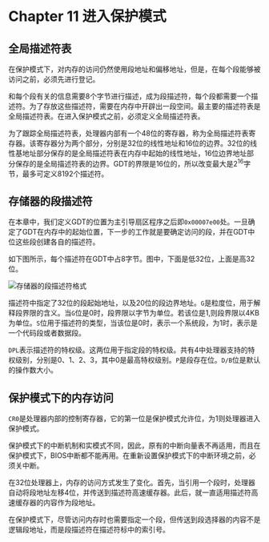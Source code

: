 # Chapter 11 进入保护模式

## 全局描述符表

在保护模式下，对内存的访问仍然使用段地址和偏移地址，但是，在每个段能够被访问之前，必须先进行登记。

和每个段有关的信息需要8个字节进行描述，成为段描述符，每个段都需要一个描述符。为了存放这些描述符，需要在内存中开辟出一段空间。最主要的描述符表是全局描述符表。在进入保护模式之前，必须定义全局描述符表。

为了跟踪全局描述符表，处理器内部有一个48位的寄存器，称为全局描述符表寄存器。该寄存器分为两个部分，分别是32位的线性地址和16位的边界。32位的线性基地址部分保存的是全局描述符表在内存中起始的线性地址，16位边界地址部分保存的是全局描述符表的边界。GDT的界限是16位的，所以改变最大是$2^16$字节，最多可定义8192个描述符。

## 存储器的段描述符

在本章中，我们定义GDT的位置为主引导扇区程序之后即`0x00007e00`处。一旦确定了GDT在内存中的起始位置，下一步的工作就是要确定访问的段，并在GDT中位这些段创建各自的描述符。

如下图所示，每个描述符在GDT中占8字节。图中，下面是低32位，上面是高32位。

![存储器的段描述符格式](https://s2.loli.net/2022/03/19/3qLBk5lOYrXVty2.png)

描述符中指定了32位的段起始地址，以及20位的段边界地址。`G`是粒度位，用于解释段界限的含义。当`G`位是0时，段界限以字节为单位。若该位是1,则段界限以4KB为单位。`S`位用于描述符的类型，当该位是0时，表示一个系统段，为1时，表示是一个代码段或者数据段。

`DPL`表示描述符的特权级。这两位用于指定段的特权级。共有4中处理器支持的特权级别，分别是0、1、2、3，其中0是最高特权级别。`P`是段存在位。`D/B`位是默认的操作数大小。

## 保护模式下的内存访问

`CR0`是处理器内部的控制寄存器，它的第一位是保护模式允许位，为1则处理器进入保护模式。

保护模式下的中断机制和实模式不同，因此，原有的中断向量表不再适用，而且在保护模式下，BIOS中断都不能再用。在重新设置保护模式下的中断环境之前，必须关中断。

在32位处理器上，内存的访问方式发生了变化。首先，当引用一个段时，处理器自动将段地址左移4位，并传送到描述符高速缓存器。此后，就一直适用描述符高速缓存器的内容作为段地址。

在保护模式下，尽管访问内存时也需要指定一个段，但传送到段选择器的内容不是逻辑段地址，而是段描述符在描述符标中的索引号。

